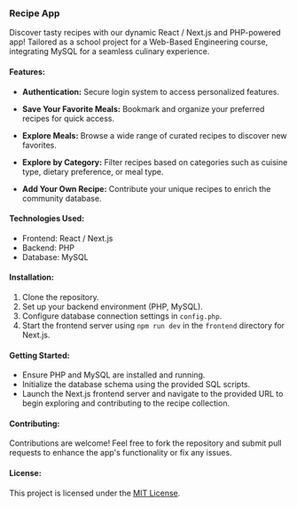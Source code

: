 ### Recipe App

Discover tasty recipes with our dynamic React / Next.js and PHP-powered app! Tailored as a school project for a Web-Based Engineering course, integrating MySQL for a seamless culinary experience.

#### Features:

- **Authentication:** Secure login system to access personalized features.
  
- **Save Your Favorite Meals:** Bookmark and organize your preferred recipes for quick access.
  
- **Explore Meals:** Browse a wide range of curated recipes to discover new favorites.
  
- **Explore by Category:** Filter recipes based on categories such as cuisine type, dietary preference, or meal type.
  
- **Add Your Own Recipe:** Contribute your unique recipes to enrich the community database.

#### Technologies Used:

- Frontend: React / Next.js
- Backend: PHP
- Database: MySQL

#### Installation:

1. Clone the repository.
2. Set up your backend environment (PHP, MySQL).
3. Configure database connection settings in `config.php`.
4. Start the frontend server using `npm run dev` in the `frontend` directory for Next.js.

#### Getting Started:

- Ensure PHP and MySQL are installed and running.
- Initialize the database schema using the provided SQL scripts.
- Launch the Next.js frontend server and navigate to the provided URL to begin exploring and contributing to the recipe collection.

#### Contributing:

Contributions are welcome! Feel free to fork the repository and submit pull requests to enhance the app's functionality or fix any issues.

#### License:

This project is licensed under the [MIT License](LICENSE).

